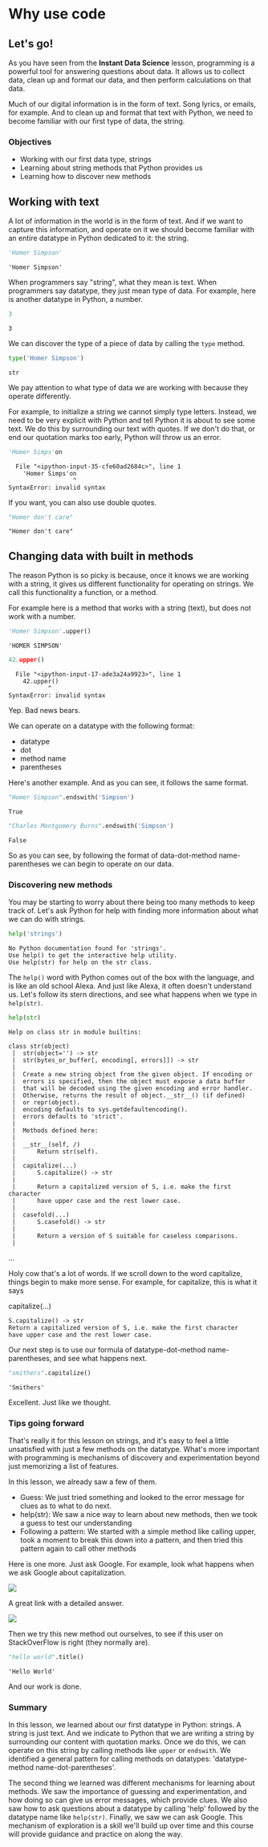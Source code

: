 
# Why use code

## Let's go!

As you have seen from the **Instant Data Science** lesson, programming is a powerful tool for answering questions about data.  It allows us to collect data, clean up and format our data, and then perform calculations on that data.  

Much of our digital information is in the form of text.  Song lyrics, or emails, for example.  And to clean up and format that text with Python, we need to become familiar with our first type of data, the string.

### Objectives
* Working with our first data type, strings
* Learning about string methods that Python provides us
* Learning how to discover new methods

## Working with text

A lot of information in the world is in the form of text.  And if we want to capture this information, and operate on it we should become familiar with an entire datatype in Python dedicated to it: the string.


```python
'Homer Simpson'
```




    'Homer Simpson'



When programmers say "string", what they mean is text.  When programmers say datatype, they just mean type of data.  For example, here is another datatype in Python, a number.


```python
3
```




    3



We can discover the type of a piece of data by calling the `type` method.


```python
type('Homer Simpson')
```




    str



We pay attention to what type of data we are working with because they operate differently.

For example, to initialize a string we cannot simply type letters.  Instead, we need to be very explicit with Python and tell Python it is about to see some text.  We do this by surrounding our text with quotes.  If we don't do that, or end our quotation marks too early, Python will throw us an error.


```python
'Homer Simps'on
```


      File "<ipython-input-35-cfe60ad2684c>", line 1
        'Homer Simps'on
                      ^
    SyntaxError: invalid syntax



If you want, you can also use double quotes.


```python
"Homer don't care"
```




    "Homer don't care"



## Changing data with built in methods

The reason Python is so picky is because, once it knows we are working with a string, it gives us different functionality for operating on strings.  We call this functionality a function, or a method.

For example here is a method that works with a string (text), but does not work with a number.


```python
'Homer Simpson'.upper()
```




    'HOMER SIMPSON'




```python
42.upper()
```


      File "<ipython-input-17-ade3a24a9923>", line 1
        42.upper()
               ^
    SyntaxError: invalid syntax



Yep.  Bad news bears.

We can operate on a datatype with the following format:

* datatype
* dot
* method name
* parentheses

Here's another example. And as you can see, it follows the same format.


```python
"Homer Simpson".endswith('Simpson')
```




    True




```python
"Charles Montgomery Burns".endswith('Simpson')
```




    False



So as you can see, by following the format of data-dot-method name-parentheses we can begin to operate on our data.

###  Discovering new methods

You may be starting to worry about there being too many methods to keep track of.  Let's ask Python for help with finding more information about what we can do with strings.


```python
help('strings')
```

    No Python documentation found for 'strings'.
    Use help() to get the interactive help utility.
    Use help(str) for help on the str class.



The `help()` word with Python comes out of the box with the language, and is like an old school Alexa.  And just like Alexa, it often doesn't understand us.  Let's follow its stern directions, and see what happens when we type in `help(str)`.


```python
help(str)
```

    Help on class str in module builtins:

    class str(object)
     |  str(object='') -> str
     |  str(bytes_or_buffer[, encoding[, errors]]) -> str
     |  
     |  Create a new string object from the given object. If encoding or
     |  errors is specified, then the object must expose a data buffer
     |  that will be decoded using the given encoding and error handler.
     |  Otherwise, returns the result of object.__str__() (if defined)
     |  or repr(object).
     |  encoding defaults to sys.getdefaultencoding().
     |  errors defaults to 'strict'.
     |  
     |  Methods defined here:
     |  
     |  __str__(self, /)
     |      Return str(self).
     |  
     |  capitalize(...)
     |      S.capitalize() -> str
     |      
     |      Return a capitalized version of S, i.e. make the first character
     |      have upper case and the rest lower case.
     |  
     |  casefold(...)
     |      S.casefold() -> str
     |      
     |      Return a version of S suitable for caseless comparisons.
     |  
...


Holy cow that's a lot of words.  If we scroll down to the word capitalize, things begin to make more sense.  For example, for capitalize, this is what it says


capitalize(...)

    S.capitalize() -> str
    Return a capitalized version of S, i.e. make the first character
    have upper case and the rest lower case.

Our next step is to use our formula of datatype-dot-method name-parentheses, and see what happens next.


```python
"smithers".capitalize()
```




    'Smithers'



Excellent.  Just like we thought.

### Tips going forward

That's really it for this lesson on strings, and it's easy to feel a little unsatisfied with just a few methods on the datatype.  What's more important with programming is mechanisms of discovery and experimentation beyond just memorizing a list of features.

In this lesson, we already saw a few of them.  
* Guess: We just tried something and looked to the error message for clues as to what to do next.
* help(str): We saw a nice way to learn about new methods, then we took a guess to test our understanding
* Following a pattern: We started with a simple method like calling upper, took a moment to break this down into a pattern, and then tried this pattern again to call other methods

Here is one more.  Just ask Google.  For example, look what happens when we ask Google about capitalization.

![](./ask-google.png)

A great link with a detailed answer.

![](./stack-overflow.png)

Then we try this new method out ourselves, to see if this user on StackOverFlow is right (they normally are).


```python
"hello world".title()
```




    'Hello World'



And our work is done.

### Summary

In this lesson, we learned about our first datatype in Python: strings.  A string is just text.  And we indicate to Python that we are writing a string by surrounding our content with quotation marks.  Once we do this, we can operate on this string by calling methods like `upper` or `endswith`.  We identified a general pattern for calling methods on datatypes: 'datatype-method name-dot-parentheses'.

The second thing we learned was different mechanisms for learning about methods.  We saw the importance of guessing and experimentation, and how doing so can give us error messages, which provide clues. We also saw how to ask questions about a datatype by calling 'help' followed by the datatype name like `help(str)`.  Finally, we saw we can ask Google.  This mechanism of exploration is a skill we'll build up over time and this course will provide guidance and practice on along the way.
